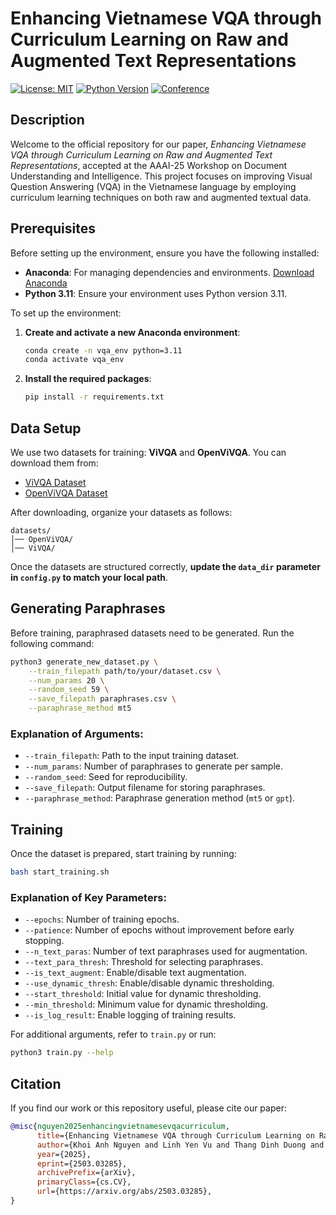 # Enhancing Vietnamese VQA through Curriculum Learning on Raw and Augmented Text Representations

[![License: MIT](https://img.shields.io/badge/License-MIT-yellow.svg)](https://opensource.org/licenses/MIT)
[![Python Version](https://img.shields.io/badge/Python-3.11-blue.svg)](https://www.python.org/downloads/release/python-3110/)
[![Conference](https://img.shields.io/badge/AAAI--25%20Workshop-DUI-green)](https://aaai.org/Conferences/AAAI-25/)

## Description

Welcome to the official repository for our paper, *Enhancing Vietnamese VQA through Curriculum Learning on Raw and Augmented Text Representations*, accepted at the AAAI-25 Workshop on Document Understanding and Intelligence. This project focuses on improving Visual Question Answering (VQA) in the Vietnamese language by employing curriculum learning techniques on both raw and augmented textual data.

## Prerequisites

Before setting up the environment, ensure you have the following installed:

- **Anaconda**: For managing dependencies and environments. [Download Anaconda](https://www.anaconda.com/products/distribution)
- **Python 3.11**: Ensure your environment uses Python version 3.11.

To set up the environment:

1. **Create and activate a new Anaconda environment**:

   ```bash
   conda create -n vqa_env python=3.11
   conda activate vqa_env
   ```

2. **Install the required packages**:

   ```bash
   pip install -r requirements.txt
   ```

## Data Setup

We use two datasets for training: **ViVQA** and **OpenViVQA**. You can download them from:

- [ViVQA Dataset](https://huggingface.co/datasets/SEACrowd/vivqa)
- [OpenViVQA Dataset](https://huggingface.co/datasets/uitnlp/OpenViVQA-dataset)

After downloading, organize your datasets as follows:

```
datasets/
│── OpenViVQA/
│── ViVQA/
```

Once the datasets are structured correctly, **update the `data_dir` parameter in `config.py` to match your local path**.

## Generating Paraphrases

Before training, paraphrased datasets need to be generated. Run the following command:

```bash
python3 generate_new_dataset.py \
    --train_filepath path/to/your/dataset.csv \
    --num_params 20 \
    --random_seed 59 \
    --save_filepath paraphrases.csv \
    --paraphrase_method mt5
```

### Explanation of Arguments:
- `--train_filepath`: Path to the input training dataset.
- `--num_params`: Number of paraphrases to generate per sample.
- `--random_seed`: Seed for reproducibility.
- `--save_filepath`: Output filename for storing paraphrases.
- `--paraphrase_method`: Paraphrase generation method (`mt5` or `gpt`).

## Training

Once the dataset is prepared, start training by running:

```bash
bash start_training.sh
```

### Explanation of Key Parameters:
- `--epochs`: Number of training epochs.
- `--patience`: Number of epochs without improvement before early stopping.
- `--n_text_paras`: Number of text paraphrases used for augmentation.
- `--text_para_thresh`: Threshold for selecting paraphrases.
- `--is_text_augment`: Enable/disable text augmentation.
- `--use_dynamic_thresh`: Enable/disable dynamic thresholding.
- `--start_threshold`: Initial value for dynamic thresholding.
- `--min_threshold`: Minimum value for dynamic thresholding.
- `--is_log_result`: Enable logging of training results.

For additional arguments, refer to `train.py` or run:

```bash
python3 train.py --help
```

## Citation

If you find our work or this repository useful, please cite our paper:

```bibtex
@misc{nguyen2025enhancingvietnamesevqacurriculum,
      title={Enhancing Vietnamese VQA through Curriculum Learning on Raw and Augmented Text Representations},
      author={Khoi Anh Nguyen and Linh Yen Vu and Thang Dinh Duong and Thuan Nguyen Duong and Huy Thanh Nguyen and Vinh Quang Dinh},
      year={2025},
      eprint={2503.03285},
      archivePrefix={arXiv},
      primaryClass={cs.CV},
      url={https://arxiv.org/abs/2503.03285},
}
```
